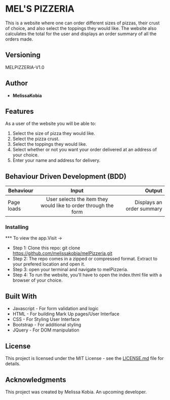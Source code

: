 # MEL'S PIZZERIA


  This is a website where one can order different sizes of pizzas, their crust of choice, and also select the toppings they would like. The website also calculates the total for the user and displays an order summary of all the orders made.

## Versioning

 MELPIZZERIA-V1.0 

## Author

* **MelissaKobia**

## Features


As a user of the website you will be able to:

1. Select the size of pizza they would like. 
2. Select the pizza crust.
3. Select the toppings they would like.
4. Select whether or not you want your order delivered at an address of your choice.
5. Enter your name and address for delivery.



## Behaviour Driven Development (BDD)
|Behaviour 	           |    Input 	                 |       Output          |
|----------------------------------------------|:-----------------------------------:|-----------------------------:|       
|Page loads	                           |   User selects the item they would like to order through the form                            |       Displays an order summary  |                        |
      



### Installing

*** To view the app.Visit -> 
* Step 1:
Clone this repo: git clone https://github.com/melissakobia/melPizzeria.git
* Step 2:
The repo comes in a zipped or compressed format. Extract to your prefered location and open it.
* Step 3:
open your terminal and navigate to melPizzeria.
* Step 4:
To run the website, you'll have to open the index.thml file with a browser of your choice.
    
    
## Built With

* Javascript - For form validation and logic
* HTML - For building Mark Up pages/User Interface
* CSS - For Styling User Interface
* Bootstrap - For additional styling
* JQuery - For DOM manipulation


## License

This project is licensed under the MIT License - see the [LICENSE.md](LICENCE.md)  file for details.

## Acknowledgments
This project was created by Melissa Kobia. An upcoming developer.